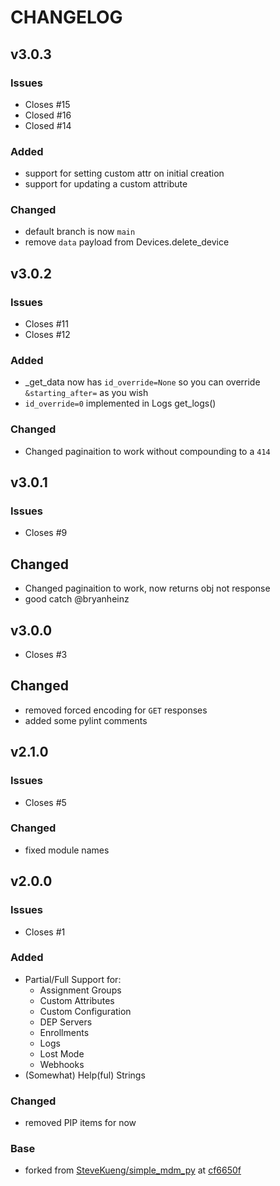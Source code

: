 # CHANGELOG

## v3.0.3

### Issues

- Closes #15
- Closed #16
- Closed #14

### Added

- support for setting custom attr on initial creation
- support for updating a custom attribute

### Changed

- default branch is now `main`
- remove `data` payload from Devices.delete_device

## v3.0.2

### Issues

- Closes #11
- Closes #12

### Added

- _get_data now has `id_override=None` so you can override `&starting_after=` as you wish
- `id_override=0` implemented in Logs get_logs()

### Changed

- Changed paginaition to work without compounding to a `414`

## v3.0.1

### Issues

- Closes #9

## Changed

- Changed paginaition to work, now returns obj not response
- good catch @bryanheinz

## v3.0.0

- Closes #3

## Changed

- removed forced encoding for `GET` responses
- added some pylint comments

## v2.1.0

### Issues

- Closes #5

### Changed

- fixed module names

## v2.0.0

### Issues

- Closes #1

### Added

- Partial/Full Support for:
  - Assignment Groups
  - Custom Attributes
  - Custom Configuration
  - DEP Servers
  - Enrollments
  - Logs
  - Lost Mode
  - Webhooks
- (Somewhat) Help(ful) Strings

### Changed

- removed PIP items for now

### Base

- forked from [SteveKueng/simple_mdm_py](https://github.com/SteveKueng/simple_mdm_py/blob/master/setup.py) at [cf6650f](https://github.com/SteveKueng/simpleMDMpy/commit/cf6650fe72220577abd5c654d03476c88b81bcb0)
